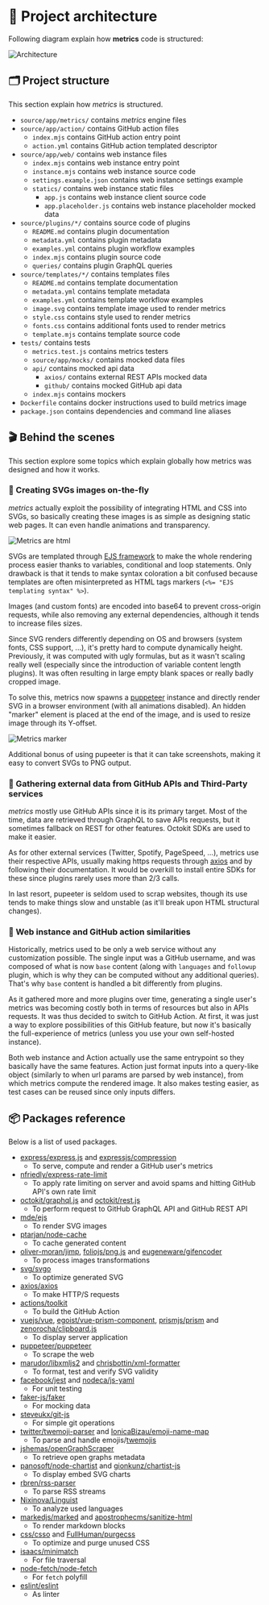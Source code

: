 # 📐 Project architecture

Following diagram explain how **metrics** code is structured:

![Architecture](/.github/architecture.svg)

## 🗂️ Project structure
This section explain how *metrics* is structured.

* `source/app/metrics/` contains *metrics* engine files
* `source/app/action/` contains GitHub action files
  * `index.mjs` contains GitHub action entry point
  * `action.yml` contains GitHub action templated descriptor
* `source/app/web/` contains web instance files
  * `index.mjs` contains web instance entry point
  * `instance.mjs` contains web instance source code
  * `settings.example.json` contains web instance settings example
  * `statics/` contains web instance static files
    * `app.js` contains web instance client source code
    * `app.placeholder.js` contains web instance placeholder mocked data
* `source/plugins/*/` contains source code of plugins
  * `README.md` contains plugin documentation
  * `metadata.yml` contains plugin metadata
  * `examples.yml` contains plugin workflow examples
  * `index.mjs` contains plugin source code
  * `queries/` contains plugin GraphQL queries
* `source/templates/*/` contains templates files
  * `README.md` contains template documentation
  * `metadata.yml` contains template metadata
  * `examples.yml` contains template workflow examples
  * `image.svg` contains template image used to render metrics
  * `style.css` contains style used to render metrics
  * `fonts.css` contains additional fonts used to render metrics
  * `template.mjs` contains template source code
* `tests/` contains tests
  * `metrics.test.js` contains metrics testers
  * `source/app/mocks/` contains mocked data files
  * `api/` contains mocked api data
    * `axios/` contains external REST APIs mocked data
    * `github/` contains mocked GitHub api data
  * `index.mjs` contains mockers
* `Dockerfile` contains docker instructions used to build metrics image
* `package.json` contains dependencies and command line aliases

## 🎬 Behind the scenes

This section explore some topics which explain globally how metrics was designed and how it works.

### 💬 Creating SVGs images on-the-fly

*metrics* actually exploit the possibility of integrating HTML and CSS into SVGs, so basically creating these images is as simple as designing static web pages. It can even handle animations and transparency.

![Metrics are html](/.github/readme/imgs/about_metrics_are_html.png)

SVGs are templated through [EJS framework](https://github.com/mde/ejs) to make the whole rendering process easier thanks to variables, conditional and loop statements. Only drawback is that it tends to make syntax coloration a bit confused because templates are often misinterpreted as HTML tags markers (`<%= "EJS templating syntax" %>`).

Images (and custom fonts) are encoded into base64 to prevent cross-origin requests, while also removing any external dependencies, although it tends to increase files sizes.

Since SVG renders differently depending on OS and browsers (system fonts, CSS support, ...), it's pretty hard to compute dynamically height. Previously, it was computed with ugly formulas, but as it wasn't scaling really well (especially since the introduction of variable content length plugins). It was often resulting in large empty blank spaces or really badly cropped image.

To solve this, metrics now spawns a [puppeteer](https://github.com/puppeteer/puppeteer) instance and directly render SVG in a browser environment (with all animations disabled). An hidden "marker" element is placed at the end of the image, and is used to resize image through its Y-offset.

![Metrics marker](/.github/readme/imgs/about_metrics_marker.png)

Additional bonus of using pupeeter is that it can take screenshots, making it easy to convert SVGs to PNG output.

### 💬 Gathering external data from GitHub APIs and Third-Party services

*metrics* mostly use GitHub APIs since it is its primary target. Most of the time, data are retrieved through GraphQL to save APIs requests, but it sometimes fallback on REST for other features. Octokit SDKs are used to make it easier.

As for other external services (Twitter, Spotify, PageSpeed, ...), metrics use their respective APIs, usually making https requests through [axios](https://github.com/axios/axios) and by following their documentation. It would be overkill to install entire SDKs for these since plugins rarely uses more than 2/3 calls.

In last resort, pupeeter is seldom used to scrap websites, though its use tends to make things slow and unstable (as it'll break upon HTML structural changes).

### 💬 Web instance and GitHub action similarities

Historically, metrics used to be only a web service without any customization possible. The single input was a GitHub username, and was composed of what is now `base` content (along with `languages` and `followup` plugin, which is why they can be computed without any additional queries). That's why `base` content is handled a bit differently from plugins.

As it gathered more and more plugins over time, generating a single user's metrics was becoming costly both in terms of resources but also in APIs requests. It was thus decided to switch to GitHub Action. At first, it was just a way to explore possibilities of this GitHub feature, but now it's basically the full-experience of metrics (unless you use your own  self-hosted instance).

Both web instance and Action actually use the same entrypoint so they basically have the same features.
Action just format inputs into a query-like object (similarly to when url params are parsed by web instance), from which metrics compute the rendered image. It also makes testing easier, as test cases can be reused since only inputs differs.

## 📦 Packages reference

Below is a list of used packages.

* [express/express.js](https://github.com/expressjs/express) and [expressjs/compression](https://github.com/expressjs/compression)
  * To serve, compute and render a GitHub user's metrics
* [nfriedly/express-rate-limit](https://github.com/nfriedly/express-rate-limit)
  * To apply rate limiting on server and avoid spams and hitting GitHub API's own rate limit
* [octokit/graphql.js](https://github.com/octokit/graphql.js/) and [octokit/rest.js](https://github.com/octokit/rest.js)
  * To perform request to GitHub GraphQL API and GitHub REST API
* [mde/ejs](https://github.com/mde/ejs)
  * To render SVG images
* [ptarjan/node-cache](https://github.com/ptarjan/node-cache)
  * To cache generated content
* [oliver-moran/jimp](https://github.com/oliver-moran/jimp), [foliojs/png.js](https://github.com/foliojs/png.js) and [eugeneware/gifencoder](https://github.com/eugeneware/gifencoder)
  * To process images transformations
* [svg/svgo](https://github.com/svg/svgo)
  * To optimize generated SVG
* [axios/axios](https://github.com/axios/axios)
  * To make HTTP/S requests
* [actions/toolkit](https://github.com/actions/toolkit/tree/master)
  * To build the GitHub Action
* [vuejs/vue](https://github.com/vuejs/vue), [egoist/vue-prism-component](https://github.com/egoist/vue-prism-component), [prismjs/prism](https://github.com/prismjs/prism) and [zenorocha/clipboard.js](https://github.com/zenorocha/clipboard.js)
  * To display server application
* [puppeteer/puppeteer](https://github.com/puppeteer/puppeteer)
  * To scrape the web
* [marudor/libxmljs2](https://github.com/marudor/libxmljs2) and [chrisbottin/xml-formatter](https://github.com/chrisbottin/xml-formatter)
  * To format, test and verify SVG validity
* [facebook/jest](https://github.com/facebook/jest) and [nodeca/js-yaml](https://github.com/nodeca/js-yaml)
  * For unit testing
* [faker-js/faker](https://github.com/faker-js/faker)
  * For mocking data
* [steveukx/git-js](https://github.com/steveukx/git-js)
  * For simple git operations
* [twitter/twemoji-parser](https://github.com/twitter/twemoji-parser) and [IonicaBizau/emoji-name-map](https://github.com/IonicaBizau/emoji-name-map)
  * To parse and handle emojis/[twemojis](https://github.com/twitter/twemoji)
* [jshemas/openGraphScraper](https://github.com/jshemas/openGraphScraper)
  * To retrieve open graphs metadata
* [panosoft/node-chartist](https://github.com/panosoft/node-chartist) and [gionkunz/chartist-js](https://github.com/gionkunz/chartist-js)
  * To display embed SVG charts
* [rbren/rss-parser](https://github.com/rbren/rss-parser)
  * To parse RSS streams
* [Nixinova/Linguist](https://github.com/Nixinova/Linguist)
  * To analyze used languages
* [markedjs/marked](https://github.com/markedjs/marked) and [apostrophecms/sanitize-html](https://github.com/apostrophecms/sanitize-html)
  * To render markdown blocks
* [css/csso](https://github.com/css/csso) and [FullHuman/purgecss](https://github.com/FullHuman/purgecss)
  * To optimize and purge unused CSS
* [isaacs/minimatch](https://github.com/isaacs/minimatch)
  * For file traversal
* [node-fetch/node-fetch](https://github.com/node-fetch/node-fetch)
  * For `fetch` polyfill
* [eslint/eslint](https://github.com/eslint/eslint)
  * As linter
